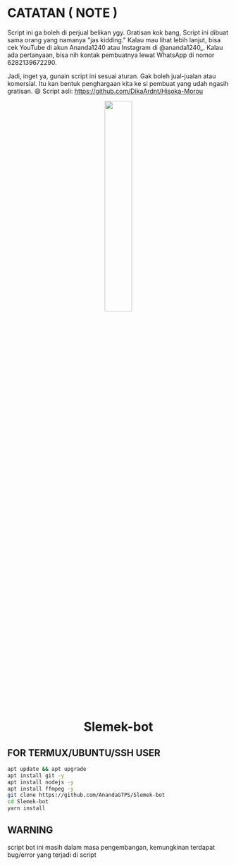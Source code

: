 # CATATAN ( NOTE )
Script ini ga boleh di perjual belikan ygy. Gratisan kok bang, Script ini dibuat sama orang yang namanya "jas kidding." Kalau mau lihat lebih lanjut, bisa cek YouTube di akun Ananda1240 atau Instagram di @ananda1240_. Kalau ada pertanyaan, bisa nih kontak pembuatnya lewat WhatsApp di nomor 6282139672290.

Jadi, inget ya, gunain script ini sesuai aturan. Gak boleh jual-jualan atau komersial. Itu kan bentuk penghargaan kita ke si pembuat yang udah ngasih gratisan. 😄
Script asli:
https://github.com/DikaArdnt/Hisoka-Morou


<p align="center">
	<img src="https://telegra.ph/file/9599c1e9168e54ac810a1.jpg" width="35%" style="margin-left: auto;margin-right: auto;display: block;">
</p>
<h1 align="center">Slemek-bot</h1>

## FOR TERMUX/UBUNTU/SSH USER

```bash
apt update && apt upgrade
apt install git -y
apt install nodejs -y
apt install ffmpeg -y
git clone https://github.com/AnandaGTPS/Slemek-bot
cd Slemek-bot
yarn install
```

## WARNING
script bot ini masih dalam masa pengembangan, kemungkinan terdapat bug/error yang terjadi di script
